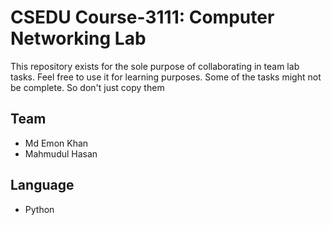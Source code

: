 # CSEDU Course-3111: Computer Networking Lab

This repository exists for the sole purpose of collaborating in team lab tasks. Feel free to use it for learning purposes. Some of the tasks might not be complete. So don't just copy them

## Team
 - Md Emon Khan
 - Mahmudul Hasan

## Language
 - Python